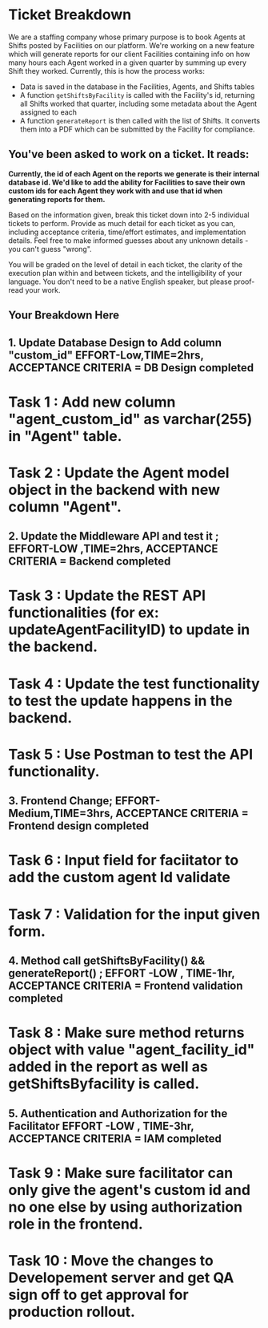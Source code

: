 # Ticket Breakdown

We are a staffing company whose primary purpose is to book Agents at Shifts posted by Facilities on our platform. We're working on a new feature which will generate reports for our client Facilities containing info on how many hours each Agent worked in a given quarter by summing up every Shift they worked. Currently, this is how the process works:

- Data is saved in the database in the Facilities, Agents, and Shifts tables
- A function `getShiftsByFacility` is called with the Facility's id, returning all Shifts worked that quarter, including some metadata about the Agent assigned to each
- A function `generateReport` is then called with the list of Shifts. It converts them into a PDF which can be submitted by the Facility for compliance.

## You've been asked to work on a ticket. It reads:

**Currently, the id of each Agent on the reports we generate is their internal database id. We'd like to add the ability for Facilities to save their own custom ids for each Agent they work with and use that id when generating reports for them.**

Based on the information given, break this ticket down into 2-5 individual tickets to perform. Provide as much detail for each ticket as you can, including acceptance criteria, time/effort estimates, and implementation details. Feel free to make informed guesses about any unknown details - you can't guess "wrong".

You will be graded on the level of detail in each ticket, the clarity of the execution plan within and between tickets, and the intelligibility of your language. You don't need to be a native English speaker, but please proof-read your work.

## Your Breakdown Here

## 1. Update Database Design to Add column "custom_id" EFFORT-Low,TIME=2hrs, ACCEPTANCE CRITERIA = DB Design completed

# Task 1 : Add new column "agent_custom_id" as varchar(255) in "Agent" table.

# Task 2 : Update the Agent model object in the backend with new column "Agent".

## 2. Update the Middleware API and test it ; EFFORT-LOW ,TIME=2hrs, ACCEPTANCE CRITERIA = Backend completed

# Task 3 : Update the REST API functionalities (for ex: updateAgentFacilityID) to update in the backend.

# Task 4 : Update the test functionality to test the update happens in the backend.

# Task 5 : Use Postman to test the API functionality.

## 3. Frontend Change; EFFORT-Medium,TIME=3hrs, ACCEPTANCE CRITERIA = Frontend design completed

# Task 6 : Input field for faciitator to add the custom agent Id validate

# Task 7 : Validation for the input given form.

## 4. Method call getShiftsByFacility() && generateReport() ; EFFORT -LOW , TIME-1hr, ACCEPTANCE CRITERIA = Frontend validation completed

# Task 8 : Make sure method returns object with value "agent_facility_id" added in the report as well as getShiftsByfacility is called.

## 5. Authentication and Authorization for the Facilitator EFFORT -LOW , TIME-3hr, ACCEPTANCE CRITERIA = IAM completed

# Task 9 : Make sure facilitator can only give the agent's custom id and no one else by using authorization role in the frontend.

# Task 10 : Move the changes to Developement server and get QA sign off to get approval for production rollout.
